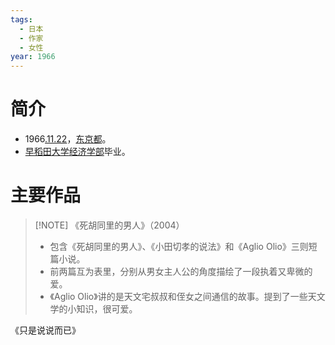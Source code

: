 ```yaml
---
tags:
  - 日本
  - 作家
  - 女性
year: 1966
---
```

# 简介

- 1966[.11.22](2024-11-22.md)，[东京都](东京都.md)。
- [早稻田大学](早稻田大学.md)[经济学部](经济学部.md)毕业。
# 主要作品


> [!NOTE] 《死胡同里的男人》（2004）
>- 包含《死胡同里的男人》、《小田切孝的说法》和《Aglio Olio》三则短篇小说。
>- 前两篇互为表里，分别从男女主人公的角度描绘了一段执着又卑微的爱。
>- 《Aglio Olio》讲的是天文宅叔叔和侄女之间通信的故事。提到了一些天文学的小知识，很可爱。

《只是说说而已》